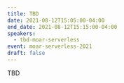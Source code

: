 ```yaml
---
title: TBD
date: 2021-08-12T15:05:00-04:00
end_date: 2021-08-12T15:15:00-04:00
speakers:
  - tbd-moar-serverless
event: moar-serverless-2021
draft: false
---
```


TBD
